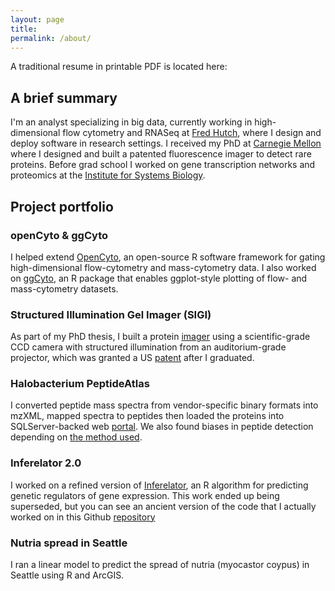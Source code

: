 ```yaml
---
layout: page
title: 
permalink: /about/
---
```


A traditional resume in printable PDF is located here:

## A brief summary

I'm an analyst specializing in big data, currently working in high-dimensional flow cytometry and RNASeq at [Fred Hutch](https://rglab.org), where I design and deploy software in research settings. I received my PhD at [Carnegie Mellon](https://cmu.edu/bio) where I designed and built a patented fluorescence imager to detect rare proteins. Before grad school I worked on gene transcription networks and proteomics at the [Institute for Systems Biology](https://baliga.systemsbiology.net/). 

## Project portfolio

### openCyto & ggCyto
I helped extend [OpenCyto](http://opencyto.org), an open-source R software framework for gating high-dimensional flow-cytometry and mass-cytometry data. I also worked on [ggCyto](https://www.ncbi.nlm.nih.gov/pmc/articles/PMC6223365/), an R package that enables ggplot-style plotting of flow- and mass-cytometry datasets.

### Structured Illumination Gel Imager (SIGI)
As part of my PhD thesis, I built a protein [imager](https://www.ncbi.nlm.nih.gov/pubmed/24935033) using a scientific-grade CCD camera with structured illumination from an auditorium-grade projector, which was granted a US [patent](http://www.freepatentsonline.com/10362237.html) after I graduated.

### Halobacterium PeptideAtlas 
I converted peptide mass spectra from vendor-specific binary formats into mzXML, mapped spectra to peptides then loaded the proteins into SQLServer-backed web [portal](https://peptideatlas.org). We also found biases in peptide detection depending on [the method used](https://www.ncbi.nlm.nih.gov/pmc/articles/PMC2643335/). 

### Inferelator 2.0
I worked on a refined version of [Inferelator](https://www.ncbi.nlm.nih.gov/pubmed/16686963), an R algorithm for predicting genetic regulators of gene expression. This work ended up being superseded, but you can see an ancient version of the code that I actually worked on in this Github [repository](https://github.com/ptvan/inferelator-ancient)

### Nutria spread in Seattle
I ran a linear model to predict the spread of nutria (myocastor coypus) in Seattle using R and ArcGIS. 



